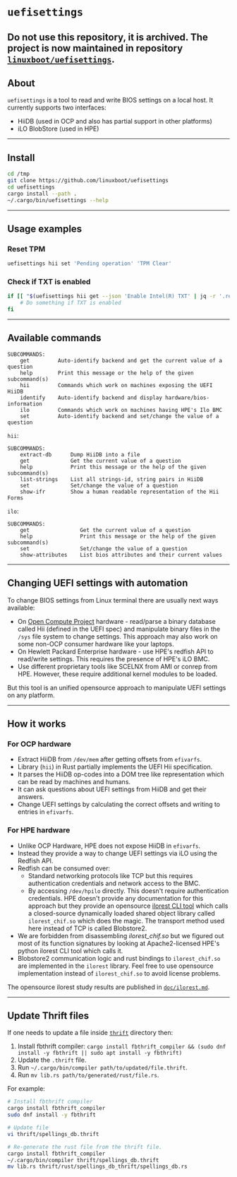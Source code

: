 # `uefisettings`

## Do not use this repository, it is archived. The project is now maintained in repository [`linuxboot/uefisettings`](https://github.com/linuxboot/uefisettings).

## About

`uefisettings` is a tool to read and write BIOS settings on a local host. It currently supports two interfaces:

* HiiDB (used in OCP and also has partial support in other platforms)
* iLO BlobStore (used in HPE)

---

## Install

```sh
cd /tmp
git clone https://github.com/linuxboot/uefisettings
cd uefisettings
cargo install --path .
~/.cargo/bin/uefisettings --help
```

---

## Usage examples

### Reset TPM

```sh
uefisettings hii set 'Pending operation' 'TPM Clear'
```

### Check if TXT is enabled

```sh
if [[ "$(uefisettings hii get --json 'Enable Intel(R) TXT' | jq -r '.responses | .[].question.answer')" = "Enable" ]]; then
    # Do something if TXT is enabled
fi
```

---

## Available commands

```plain
SUBCOMMANDS:
    get         Auto-identify backend and get the current value of a question
    help        Print this message or the help of the given subcommand(s)
    hii         Commands which work on machines exposing the UEFI HiiDB
    identify    Auto-identify backend and display hardware/bios-information
    ilo         Commands which work on machines having HPE's Ilo BMC
    set         Auto-identify backend and set/change the value of a question
```

`hii`:

```plain
SUBCOMMANDS:
    extract-db      Dump HiiDB into a file
    get             Get the current value of a question
    help            Print this message or the help of the given subcommand(s)
    list-strings    List all strings-id, string pairs in HiiDB
    set             Set/change the value of a question
    show-ifr        Show a human readable representation of the Hii Forms
```

`ilo`:

```plain
SUBCOMMANDS:
    get                Get the current value of a question
    help               Print this message or the help of the given subcommand(s)
    set                Set/change the value of a question
    show-attributes    List bios attributes and their current values
```

---

## Changing UEFI settings with automation

To change BIOS settings from Linux terminal there are usually next ways available:

* On [Open Compute Project](https://www.opencompute.org/) hardware - read/parse a binary database called Hii (defined in the UEFI spec) and manipulate binary files in the `/sys` file system to change settings. This approach may also work on some non-OCP consumer hardware like your laptops.
* On Hewlett Packard Enterprise hardware - use HPE's redfish API to read/write settings. This requires the presence of HPE's iLO BMC.
* Use different proprietary tools like SCELNX from AMI or conrep from HPE. However, these require additional kernel modules to be loaded.

But this tool is an unified opensource approach to manipulate UEFI settings on any platform.

---

## How it works

### For OCP hardware

* Extract HiiDB from `/dev/mem` after getting offsets from `efivarfs`.
* Library (`hii`) in Rust partially implements the UEFI Hii specification.
* It parses the HiiDB op-codes into a DOM tree like representation which can be read by machines and humans.
* It can ask questions about UEFI settings from HiiDB and get their answers.
* Change UEFI settings by calculating the correct offsets and writing to entries in `efivarfs`.

### For HPE hardware

* Unlike OCP Hardware, HPE does not expose HiiDB in `efivarfs`.
* Instead they provide a way to change UEFI settings via iLO using the Redfish API.
* Redfish can be consumed over:
  * Standard networking protocols like TCP but this requires authentication credentials and network access to the BMC.
  * By accessing `/dev/hpilo` directly. This doesn't require authentication credentials. HPE doesn't provide any documentation for this approach but they provide an opensource [ilorest CLI tool](https://github.com/HewlettPackard?q=ilorest&type=all&language=&sort=) which calls a closed-source dynamically loaded shared object library called `ilorest_chif.so` which does the magic. The transport method used here instead of TCP is called Blobstore2.
* We are forbidden from disassembling *ilorest_chif.so* but we figured out most of its function signatures by looking at Apache2-licensed HPE's python ilorest CLI tool which calls it.
* Blobstore2 communication logic and rust bindings to `ilorest_chif.so` are implemented in the `ilorest` library. Feel free to use opensource implementation instead of `ilorest_chif.so` to avoid license problems.

The opensource ilorest study results are published in [`doc/ilorest.md`](doc/ilorest.md).

---

## Update Thrift files

If one needs to update a file inside [`thrift`](./thrift/) directory then:

1. Install fbthrift compiler: `cargo install fbthrift_compiler && (sudo dnf install -y fbthrift || sudo apt install -y fbthrift)`
2. Update the `.thrift` file.
3. Run `~/.cargo/bin/compiler path/to/updated/file.thrift`.
4. Run `mv lib.rs path/to/generated/rust/file.rs`.

For example:

```sh
# Install fbthrift compiler
cargo install fbthrift_compiler
sudo dnf install -y fbthrift

# Update file
vi thrift/spellings_db.thrift

# Re-generate the rust file from the thrift file.
cargo install fbthrift_compiler
~/.cargo/bin/compiler thrift/spellings_db.thrift
mv lib.rs thrift/rust/spellings_db_thrift/spellings_db.rs
```
